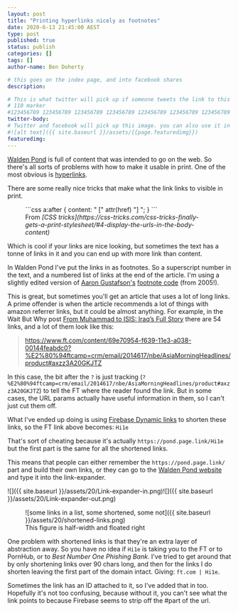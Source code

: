 ```yaml
---
layout: post
title: "Printing hyperlinks nicely as footnotes"
date: 2020-6-13 21:45:00 AEST
type: post
published: true
status: publish
categories: []
tags: []
author-name: Ben Doherty

# this goes on the index page, and into facebook shares
description:

# This is what twitter will pick up if someone tweets the link to this page
# 110 marker
#123456789 123456789 123456789 123456789 123456789 123456789 123456789 123456789 123456789 123456789 123456789 123456789
twitter-body:
# Twitter and facebook will pick up this image. you can also use it in a post with: -
#![alt text]({{ site.baseurl }}/assets/{{page.featuredimg}})
featuredimg:
---
```


[Walden Pond](https://waldenpond.press/) is full of content that was intended to go on the web. So there's all sorts of problems with how to make it usable in print. One of the most obvious is [hyperlinks](rickroll).

There are some really nice tricks that make what the link links to visible in print.

<figure>
```css
a:after {
	content: " [" attr(href) "] ";
}
```
<figcaption>
From <cite>[CSS tricks](https://css-tricks.com/css-tricks-finally-gets-a-print-stylesheet/#4-display-the-urls-in-the-body-content)</cite>
</figure>

Which is cool if your links are nice looking, but sometimes the text has a tonne of links in it and you can end up with more link than content.

In Walden Pond I've put the links in as footnotes. So a superscript number in the text, and a numbered list of links at the end of the article. I'm using a slightly edited version of [Aaron Gustafson's](http://www.easy-designs.net/) [footnote code](https://gist.github.com/Sinetheta/6612205) (from 2005!).

This is great, but sometimes you'll get an article that uses a lot of long links. A prime offender is when the article recommends a lot of things with amazon referrer links, but it could be almost anything. For example, in the Wait But Why post [From Muhammad to ISIS: Iraq’s Full Story](https://waitbutwhy.com/2014/09/muhammad-isis-iraqs-full-story.html) there are 54 links, and a lot of them look like this:

> https://www.ft.com/content/69e70954-f639-11e3-a038-00144feabdc0?%E2%80%94ftcamp=crm/email/2014617/nbe/AsiaMorningHeadlines/product#axzz3A20GKJTZ

In this case, the bit after the `?` is just tracking (`?%E2%80%94ftcamp=crm/email/2014617/nbe/AsiaMorningHeadlines/product#axzz3A20GKJTZ`) to tell the FT where the reader found the link. But in some cases, the URL params actually have useful information in them, so I can't just cut them off.

What I've ended up doing is using [Firebase Dynamic links](https://firebase.google.com/docs/reference/dynamic-links/link-shortener) to shorten these links, so the FT link above becomes: `Hi1e`

That's sort of cheating because it's actually `https://pond.page.link/Hi1e` but the first part is the same for all the shortened links.

This means that people can either remember the `https://pond.page.link/` part and build their own links, or they can go to the [Walden Pond website](https://waldenpond.press/) and type it into the link-expander.

![]({{ site.baseurl }}/assets/20/Link-expander-in.png)![]({{ site.baseurl }}/assets/20/Link-expander-out.png)

<figure class="half-width right">
![some links in a list, some shortened, some not]({{ site.baseurl }}/assets/20/shortened-links.png)

<figcaption>
This figure is half-width and floated right

</figcaption>

</figure>

One problem with shortened links is that they're an extra layer of abstraction away. So you have no idea if `Hi1e` is taking you to the FT or to PornHub, or to _Best Number One Phishing Bank_. I've tried to get around that by only shortening links over 90 chars long, and then for the links I do shorten leaving the first part of the domain intact. Giving: `ft.com | Hi1e`.

Sometimes the link has an ID attached to it, so I've added that in too. Hopefully it's not too confusing, because without it, you can't see what the link points to because Firebase seems to strip off the #part of the url.
